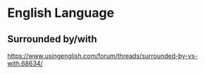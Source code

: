 # English Language

## Surrounded by/with

https://www.usingenglish.com/forum/threads/surrounded-by-vs-with.68634/
